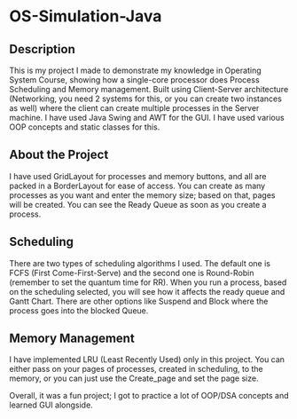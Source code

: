 # OS-Simulation-Java

## Description
This is my project I made to demonstrate my knowledge in Operating System Course, showing how a single-core processor does Process Scheduling and Memory management. Built using Client-Server architecture (Networking, you need 2 systems for this, or you can create two instances as well) where the client can create multiple processes in the Server machine. I have used Java Swing and AWT for the GUI.
I have used various OOP concepts and static classes for this.

## About the Project
I have used GridLayout for processes and memory buttons, and all are packed in a BorderLayout for ease of access. 
You can create as many processes as you want and enter the memory size; based on that, pages will be created. 
You can see the Ready Queue as soon as you create a process.

## Scheduling
There are two types of scheduling algorithms I used. The default one is FCFS (First Come-First-Serve) and the second one is Round-Robin (remember to set the quantum time for RR). When you run a process, based on the scheduling selected, you will see how it affects the ready queue and Gantt Chart. There are other options like Suspend and Block where the process goes into the blocked Queue.

## Memory Management
I have implemented LRU (Least Recently Used) only in this project. You can either pass on your pages of processes, created in scheduling, to the memory, or you can just use the Create_page and set the page size. 

Overall, it was a fun project; I got to practice a lot of OOP/DSA concepts and learned GUI alongside.
